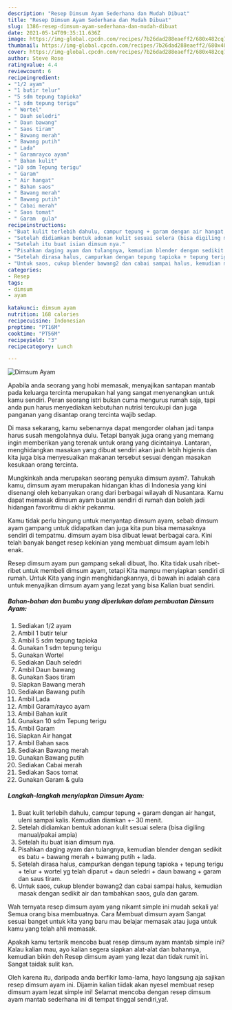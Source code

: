 ```yaml
---
description: "Resep Dimsum Ayam Sederhana dan Mudah Dibuat"
title: "Resep Dimsum Ayam Sederhana dan Mudah Dibuat"
slug: 1386-resep-dimsum-ayam-sederhana-dan-mudah-dibuat
date: 2021-05-14T09:35:11.636Z
image: https://img-global.cpcdn.com/recipes/7b26dad288eaeff2/680x482cq70/dimsum-ayam-foto-resep-utama.jpg
thumbnail: https://img-global.cpcdn.com/recipes/7b26dad288eaeff2/680x482cq70/dimsum-ayam-foto-resep-utama.jpg
cover: https://img-global.cpcdn.com/recipes/7b26dad288eaeff2/680x482cq70/dimsum-ayam-foto-resep-utama.jpg
author: Steve Rose
ratingvalue: 4.4
reviewcount: 6
recipeingredient:
- "1/2 ayam"
- "1 butir telur"
- "5 sdm tepung tapioka"
- "1 sdm tepung terigu"
- " Wortel"
- " Dauh seledri"
- " Daun bawang"
- " Saos tiram"
- " Bawang merah"
- " Bawang putih"
- " Lada"
- " Garamrayco ayam"
- " Bahan kulit"
- "10 sdm Tepung terigu"
- " Garam"
- " Air hangat"
- " Bahan saos"
- " Bawang merah"
- " Bawang putih"
- " Cabai merah"
- " Saos tomat"
- " Garam  gula"
recipeinstructions:
- "Buat kulit terlebih dahulu, campur tepung + garam dengan air hangat, uleni sampai kalis. Kemudian diamkan +- 30 menit."
- "Setelah didiamkan bentuk adonan kulit sesuai selera (bisa digiling manual/pakai ampia)"
- "Setelah itu buat isian dimsum nya."
- "Pisahkan daging ayam dan tulangnya, kemudian blender dengan sedikit es batu + bawang merah + bawang putih + lada."
- "Setelah dirasa halus, campurkan dengan tepung tapioka + tepung terigu + telur + wortel yg telah diparut + daun seledri + daun bawang + garam dan saus tiram."
- "Untuk saos, cukup blender bawang2 dan cabai sampai halus, kemudian masak dengan sedikit air dan tambahkan saos, gula dan garam."
categories:
- Resep
tags:
- dimsum
- ayam

katakunci: dimsum ayam 
nutrition: 168 calories
recipecuisine: Indonesian
preptime: "PT16M"
cooktime: "PT56M"
recipeyield: "3"
recipecategory: Lunch

---
```



![Dimsum Ayam](https://img-global.cpcdn.com/recipes/7b26dad288eaeff2/680x482cq70/dimsum-ayam-foto-resep-utama.jpg)

Apabila anda seorang yang hobi memasak, menyajikan santapan mantab pada keluarga tercinta merupakan hal yang sangat menyenangkan untuk kamu sendiri. Peran seorang istri bukan cuma mengurus rumah saja, tapi anda pun harus menyediakan kebutuhan nutrisi tercukupi dan juga panganan yang disantap orang tercinta wajib sedap.

Di masa  sekarang, kamu sebenarnya dapat mengorder olahan jadi tanpa harus susah mengolahnya dulu. Tetapi banyak juga orang yang memang ingin memberikan yang terenak untuk orang yang dicintainya. Lantaran, menghidangkan masakan yang dibuat sendiri akan jauh lebih higienis dan kita juga bisa menyesuaikan makanan tersebut sesuai dengan masakan kesukaan orang tercinta. 



Mungkinkah anda merupakan seorang penyuka dimsum ayam?. Tahukah kamu, dimsum ayam merupakan hidangan khas di Indonesia yang kini disenangi oleh kebanyakan orang dari berbagai wilayah di Nusantara. Kamu dapat memasak dimsum ayam buatan sendiri di rumah dan boleh jadi hidangan favoritmu di akhir pekanmu.

Kamu tidak perlu bingung untuk menyantap dimsum ayam, sebab dimsum ayam gampang untuk didapatkan dan juga kita pun bisa memasaknya sendiri di tempatmu. dimsum ayam bisa dibuat lewat berbagai cara. Kini telah banyak banget resep kekinian yang membuat dimsum ayam lebih enak.

Resep dimsum ayam pun gampang sekali dibuat, lho. Kita tidak usah ribet-ribet untuk membeli dimsum ayam, tetapi Kita mampu menyiapkan sendiri di rumah. Untuk Kita yang ingin menghidangkannya, di bawah ini adalah cara untuk menyajikan dimsum ayam yang lezat yang bisa Kalian buat sendiri.

<!--inarticleads1-->

##### Bahan-bahan dan bumbu yang diperlukan dalam pembuatan Dimsum Ayam:

1. Sediakan 1/2 ayam
1. Ambil 1 butir telur
1. Ambil 5 sdm tepung tapioka
1. Gunakan 1 sdm tepung terigu
1. Gunakan  Wortel
1. Sediakan  Dauh seledri
1. Ambil  Daun bawang
1. Gunakan  Saos tiram
1. Siapkan  Bawang merah
1. Sediakan  Bawang putih
1. Ambil  Lada
1. Ambil  Garam/rayco ayam
1. Ambil  Bahan kulit
1. Gunakan 10 sdm Tepung terigu
1. Ambil  Garam
1. Siapkan  Air hangat
1. Ambil  Bahan saos
1. Sediakan  Bawang merah
1. Gunakan  Bawang putih
1. Sediakan  Cabai merah
1. Sediakan  Saos tomat
1. Gunakan  Garam &amp; gula




<!--inarticleads2-->

##### Langkah-langkah menyiapkan Dimsum Ayam:

1. Buat kulit terlebih dahulu, campur tepung + garam dengan air hangat, uleni sampai kalis. Kemudian diamkan +- 30 menit.
1. Setelah didiamkan bentuk adonan kulit sesuai selera (bisa digiling manual/pakai ampia)
1. Setelah itu buat isian dimsum nya.
1. Pisahkan daging ayam dan tulangnya, kemudian blender dengan sedikit es batu + bawang merah + bawang putih + lada.
1. Setelah dirasa halus, campurkan dengan tepung tapioka + tepung terigu + telur + wortel yg telah diparut + daun seledri + daun bawang + garam dan saus tiram.
1. Untuk saos, cukup blender bawang2 dan cabai sampai halus, kemudian masak dengan sedikit air dan tambahkan saos, gula dan garam.




Wah ternyata resep dimsum ayam yang nikamt simple ini mudah sekali ya! Semua orang bisa membuatnya. Cara Membuat dimsum ayam Sangat sesuai banget untuk kita yang baru mau belajar memasak atau juga untuk kamu yang telah ahli memasak.

Apakah kamu tertarik mencoba buat resep dimsum ayam mantab simple ini? Kalau kalian mau, ayo kalian segera siapkan alat-alat dan bahannya, kemudian bikin deh Resep dimsum ayam yang lezat dan tidak rumit ini. Sangat taidak sulit kan. 

Oleh karena itu, daripada anda berfikir lama-lama, hayo langsung aja sajikan resep dimsum ayam ini. Dijamin kalian tiidak akan nyesel membuat resep dimsum ayam lezat simple ini! Selamat mencoba dengan resep dimsum ayam mantab sederhana ini di tempat tinggal sendiri,ya!.

